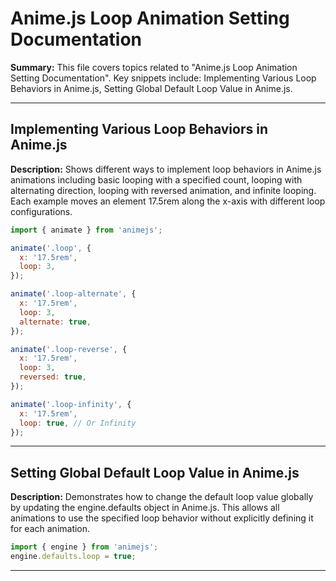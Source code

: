 # Anime.js Loop Animation Setting Documentation

**Summary:** This file covers topics related to "Anime.js Loop Animation Setting Documentation". Key snippets include: Implementing Various Loop Behaviors in Anime.js, Setting Global Default Loop Value in Anime.js.

---

## Implementing Various Loop Behaviors in Anime.js

**Description:** Shows different ways to implement loop behaviors in Anime.js animations including basic looping with a specified count, looping with alternating direction, looping with reversed animation, and infinite looping. Each example moves an element 17.5rem along the x-axis with different loop configurations.

```javascript
import { animate } from 'animejs';

animate('.loop', {
  x: '17.5rem',
  loop: 3,
});

animate('.loop-alternate', {
  x: '17.5rem',
  loop: 3,
  alternate: true,
});

animate('.loop-reverse', {
  x: '17.5rem',
  loop: 3,
  reversed: true,
});

animate('.loop-infinity', {
  x: '17.5rem',
  loop: true, // Or Infinity
});
```

---

## Setting Global Default Loop Value in Anime.js

**Description:** Demonstrates how to change the default loop value globally by updating the engine.defaults object in Anime.js. This allows all animations to use the specified loop behavior without explicitly defining it for each animation.

```javascript
import { engine } from 'animejs';
engine.defaults.loop = true;
```

---